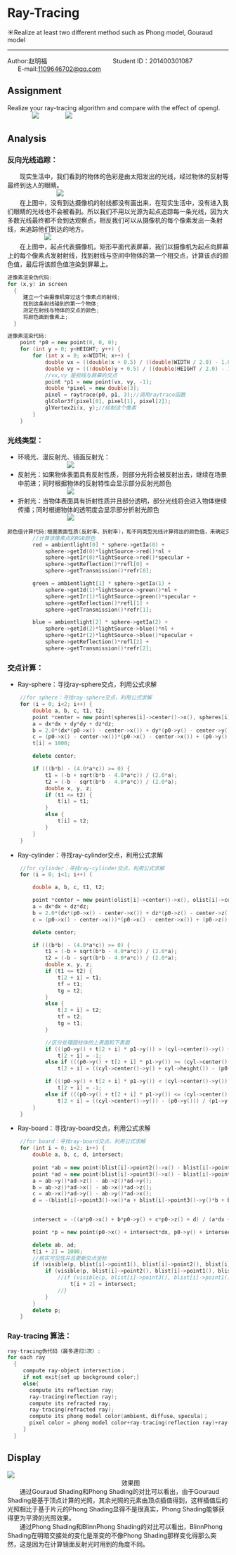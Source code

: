 # Ray-Tracing
:sunny:Realize at least two different method such as Phong model, Gouraud model<br>
__________________________________________________________________________________________
Author:赵明福                                        Student ID：201400301087                            E-mail:1109646702@qq.com<br>
## Assignment
Realize your ray-tracing algorithm and compare with the effect of opengl.<br>
　　　　![](https://github.com/Chicharito999/ImageCache/raw/master/image/图片24.png) 
　　　　![](https://github.com/Chicharito999/ImageCache/raw/master/image/图片25.png)
## Analysis
### 反向光线追踪：
　　现实生活中，我们看到的物体的色彩是由太阳发出的光线，经过物体的反射等最终到达人的眼睛。<br>
　　　　　　　　![](https://github.com/Chicharito999/ImageCache/raw/master/image/图片57.png)<br>
　　在上图中，没有到达摄像机的射线都没有画出来，在现实生活中，没有进入我们眼睛的光线也不会被看到。所以我们不用以光源为起点追踪每一条光线，因为大多数光线最终都不会到达观察点，相反我们可以从摄像机的每个像素发出一条射线，来追踪他们到达的地方。<br>
　　　　　　![](https://github.com/Chicharito999/ImageCache/raw/master/image/图片58.png)<br> 
　　在上图中，起点代表摄像机，矩形平面代表屏幕，我们以摄像机为起点向屏幕上的每个像素点发射射线，找到射线与空间中物体的第一个相交点，计算该点的颜色值，最后将该颜色值渲染到屏幕上。<br>
```cpp
逐像素渲染伪代码:
for (x,y) in screen
  {
     建立一个由摄像机穿过这个像素点的射线;
     找到这条射线碰到的第一个物体;
     测定在射线与物体的交点的颜色;
     将颜色画到像素上;
  }
```  
```cpp
逐像素渲染代码:
	point *p0 = new point(0, 0, 0);
	for (int y = 0; y<HEIGHT; y++) {
		for (int x = 0; x<WIDTH; x++) {
			double vx = ((double)x + 0.5) / ((double)WIDTH / 2.0) - 1.0;
			double vy = (((double)y + 0.5) / ((double)HEIGHT / 2.0) - 1.0)*.899;
			//vx,vy 是视线与屏幕的交点
			point *p1 = new point(vx, vy, -1);
			double *pixel = new double[3];
			pixel = raytrace(p0, p1, 3);//调用raytrace函数
			glColor3f(pixel[0], pixel[1], pixel[2]);
			glVertex2i(x, y);//绘制这个像素
		}
	}
```    
### 光线类型：
* 环境光、漫反射光、镜面反射光：<br>
　　　　　　　　![](https://github.com/Chicharito999/ImageCache/raw/master/image/图片59.png)<br>
* 反射光：如果物体表面具有反射性质，则部分光将会被反射出去，继续在场景中前进；同时根据物体的反射特性会显示部分反射光颜色<br>
　　　　　　　　![](https://github.com/Chicharito999/ImageCache/raw/master/image/图片60.png)<br>
* 折射光：当物体表面具有折射性质并且部分透明，部分光线将会进入物体继续传播；同时根据物体的透明度会显示部分折射光颜色<br>
　　　　　　　　![](https://github.com/Chicharito999/ImageCache/raw/master/image/图片61.png)<br>
```cpp
颜色值计算代码:根据表面性质(反射率、折射率)，和不同类型光线计算得出的颜色值，来确定交点的颜色值，即当前像素点的颜色值。
		//计算该像素点的RGB颜色
		red = ambientlight[0] * sphere->getIa(0) +
			sphere->getId(0)*lightSource->red()*nl +
			sphere->getIr(0)*lightSource->red()*specular +
			sphere->getReflection()*refl[0] +
			sphere->getTransmission()*refr[0];

		green = ambientlight[1] * sphere->getIa(1) +
			sphere->getId(1)*lightSource->green()*nl +
			sphere->getIr(1)*lightSource->green()*specular +
			sphere->getReflection()*refl[1] +
			sphere->getTransmission()*refr[1];

		blue = ambientlight[2] * sphere->getIa(2) +
			sphere->getId(2)*lightSource->blue()*nl +
			sphere->getIr(2)*lightSource->blue()*specular +
			sphere->getReflection()*refl[2] +
			sphere->getTransmission()*refr[2];
```    
### 交点计算：
* Ray-sphere：寻找ray-sphere交点，利用公式求解<br> 
```cpp
	//for sphere：寻找ray-sphere交点，利用公式求解
	for (i = 0; i<2; i++) {
		double a, b, c, t1, t2;
		point *center = new point(spheres[i]->center()->x(), spheres[i]->center()->y(), spheres[i]->center()->z());
		a = dx*dx + dy*dy + dz*dz;
		b = 2.0*(dx*(p0->x() - center->x()) + dy*(p0->y() - center->y()) + dz*(p0->z() - center->z()));
		c = (p0->x() - center->x())*(p0->x() - center->x()) + (p0->y() - center->y())*(p0->y() - center->y()) + (p0->z() - center->z())*(p0->z() - center->z()) - (spheres[i]->radius())*(spheres[i]->radius());
		t[i] = 1000;

		delete center;

		if (((b*b) - (4.0*a*c)) >= 0) {
			t1 = (-b + sqrt(b*b - 4.0*a*c)) / (2.0*a);
			t2 = (-b - sqrt(b*b - 4.0*a*c)) / (2.0*a);
			double x, y, z;
			if (t1 <= t2) {
				t[i] = t1;
			}
			else {
				t[i] = t2;
			}
		}
	}
``` 
* Ray-cylinder：寻找ray-cylinder交点，利用公式求解<br> 
```cpp
	//for cylinder：寻找ray-cylinder交点，利用公式求解
	for (i = 0; i<1; i++) {

		double a, b, c, t1, t2;

		point *center = new point(olist[i]->center()->x(), olist[i]->center()->y(), olist[i]->center()->z());
		a = dx*dx + dz*dz;
		b = 2.0*(dx*(p0->x() - center->x()) + dz*(p0->z() - center->z()));
		c = (p0->x() - center->x())*(p0->x() - center->x()) + (p0->z() - center->z())*(p0->z() - center->z()) - (olist[i]->radius())*(olist[i]->radius());

		delete center;

		if (((b*b) - (4.0*a*c)) >= 0) {
			t1 = (-b + sqrt(b*b - 4.0*a*c)) / (2.0*a);
			t2 = (-b - sqrt(b*b - 4.0*a*c)) / (2.0*a);
			double x, y, z;
			if (t1 <= t2) {
				t[2 + i] = t1;
				tf = t1;
				tg = t2;
			}
			else {
				t[2 + i] = t2;
				tf = t2;
				tg = t1;
			}

			//区分处理圆柱体的上表面和下表面
			if (((p0->y() + t[2 + i] * p1->y()) > (cyl->center()->y() + cyl->height())) && (((p0->y() + tg*p1->y()) > (cyl->center()->y() + cyl->height()))))
				t[2 + i] = -1;
			else if (((p0->y() + t[2 + i] * p1->y()) >= (cyl->center()->y() + cyl->height())) && (((p0->y() + tg*p1->y()) <= (cyl->center()->y() + cyl->height()))))
				t[2 + i] = ((cyl->center()->y() + cyl->height()) - (p0->y())) / (p1->y());

			if (((p0->y() + t[2 + i] * p1->y()) < (cyl->center()->y())) && (((p0->y() + tg*p1->y()) < (cyl->center()->y()))))
				t[2 + i] = -1;
			else if (((p0->y() + t[2 + i] * p1->y()) <= (cyl->center()->y())) && (((p0->y() + tg*p1->y()) >= (cyl->center()->y()))))
				t[2 + i] = ((cyl->center()->y()) - (p0->y())) / (p1->y());
		}
	}
``` 
* Ray-board：寻找ray-board交点，利用公式求解<br> 
```cpp
	//for board：寻找ray-board交点，利用公式求解
	for (int i = 0; i<2; i++) {
		double a, b, c, d, intersect;
	
		point *ab = new point(blist[i]->point2()->x() - blist[i]->point1()->x(), blist[i]->point2()->y() - blist[i]->point1()->y(), blist[i]->point2()->z() - blist[i]->point1()->z());
		point *ad = new point(blist[i]->point3()->x() - blist[i]->point2()->x(), blist[i]->point3()->y() - blist[i]->point2()->y(), blist[i]->point3()->z() - blist[i]->point2()->z());
		a = ab->y()*ad->z() - ab->z()*ad->y();
		b = ab->z()*ad->x() - ab->x()*ad->z();
		c = ab->x()*ad->y() - ab->y()*ad->x();
		d = -(blist[i]->point3()->x()*a + blist[i]->point3()->y()*b + blist[i]->point3()->z()*c);

		
		intersect = -((a*p0->x() + b*p0->y() + c*p0->z() + d) / (a*dx + b*dy + c*dz));

		point *p = new point(p0->x() + intersect*dx, p0->y() + intersect*dy, p0->z() + intersect*dz);

		delete ab, ad;
		t[i + 2] = 1000;
		//核实可见性并且更新交点坐标
		if (visible(p, blist[i]->point1(), blist[i]->point2(), blist[i]->point3())) {
			if (visible(p, blist[i]->point2(), blist[i]->point1(), blist[i]->point3())) {
				//if (visible(p, blist[i]->point3(), blist[i]->point1(), blist[i]->point2())) {
					t[i + 2] = intersect;
				//}
			}
		}
		delete p;
	}
``` 
### Ray-tracing 算法：
```cpp
ray-tracing伪代码（最多递归3次）:
for each ray
  {
     compute ray-object intersection；
     if not exit{set up background color;}
     else{
       compute its reflection ray;
       ray-tracing(reflection ray);
       compute its refracted ray;
       ray-tracing(refracted ray);
       compute its phong model color(ambient、diffuse、specula)；
       pixel color = phong model color+ray-tracing(reflection ray)+ray-tracing(refracted ray);
     }    
  }

```  

## Display
![](https://github.com/Chicharito999/ImageCache/raw/master/image/图片62.png)<br>
                                    　　　　　　　　　效果图<br>
　　通过Gouraud Shading和Phong Shading的对比可以看出，由于Gouraud Shading是基于顶点计算的光照，其余光照的元素由顶点插值得到，这样插值后的光照相比于基于片元的Phong Shading显得不是很真实，Phong Shading能够获得更为平滑的光照效果。<br>
　　通过Phong Shading和BlinnPhong Shading的对比可以看出，BlinnPhong Shading在明暗交接处的变化是渐变的不像Phong Shading那样变化得那么突然，这是因为在计算镜面反射光时用到的角度不同。　
